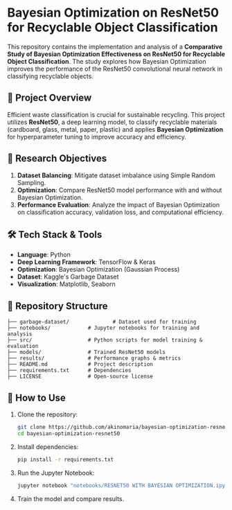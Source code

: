 # Bayesian Optimization on ResNet50 for Recyclable Object Classification

This repository contains the implementation and analysis of a **Comparative Study of Bayesian Optimization Effectiveness on ResNet50 for Recyclable Object Classification**. The study explores how Bayesian Optimization improves the performance of the ResNet50 convolutional neural network in classifying recyclable objects.

## 📌 Project Overview
Efficient waste classification is crucial for sustainable recycling. This project utilizes **ResNet50**, a deep learning model, to classify recyclable materials (cardboard, glass, metal, paper, plastic) and applies **Bayesian Optimization** for hyperparameter tuning to improve accuracy and efficiency.

## 🔬 Research Objectives
1. **Dataset Balancing**: Mitigate dataset imbalance using Simple Random Sampling.
2. **Optimization**: Compare ResNet50 model performance with and without Bayesian Optimization.
3. **Performance Evaluation**: Analyze the impact of Bayesian Optimization on classification accuracy, validation loss, and computational efficiency.

## 🛠️ Tech Stack & Tools
- **Language**: Python
- **Deep Learning Framework**: TensorFlow & Keras
- **Optimization**: Bayesian Optimization (Gaussian Process)
- **Dataset**: Kaggle's Garbage Dataset
- **Visualization**: Matplotlib, Seaborn

## 📂 Repository Structure
```
├── garbage-dataset/              # Dataset used for training
├── notebooks/            # Jupyter notebooks for training and analysis
├── src/                  # Python scripts for model training & evaluation
├── models/               # Trained ResNet50 models
├── results/              # Performance graphs & metrics
├── README.md             # Project description
├── requirements.txt      # Dependencies
├── LICENSE               # Open-source license
```

## 🚀 How to Use
1. Clone the repository:
   ```sh
   git clone https://github.com/akinomaria/bayesian-optimization-resnet50.git
   cd bayesian-optimization-resnet50
   ```
2. Install dependencies:
   ```sh
   pip install -r requirements.txt
   ```
3. Run the Jupyter Notebook:
   ```sh
   jupyter notebook "notebooks/RESNET50 WITH BAYESIAN OPTIMIZATION.ipynb"
   ```
4. Train the model and compare results.
